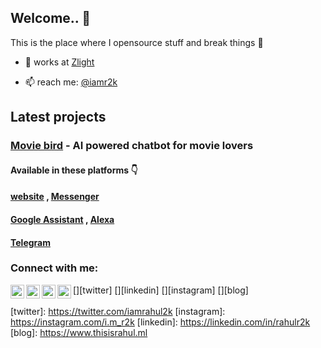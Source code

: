 ## Welcome..  👋
This is the place where I opensource stuff and break things :rofl:

- 🔭 works at [Zlight](https://www.zlight.in)

- 📫 reach me: [@iamr2k](https://twitter.com/iamrahulr2k)



## Latest projects

### [Movie bird](https://www.messenger.com/t/themoviebird) - AI powered chatbot for movie lovers
#### Available in these platforms 👇
#### [website](https://moviebird.herokuapp.com) , [Messenger](https://www.messenger.com/t/themoviebird)
#### [Google Assistant](https://assistant.google.com/services/a/uid/000000c35b787294?hl=en) , [Alexa](https://alexa.amazon.com/)
#### [Telegram](https://t.me/The_Movie_bird_bot)



### Connect with me:

[<img align="left" alt="iamr2k | Twitter" width="22px" src="https://cdn.jsdelivr.net/npm/simple-icons@v3/icons/twitter.svg" />][twitter]
[<img align="left" alt="iamr2k | LinkedIn" width="22px" src="https://cdn.jsdelivr.net/npm/simple-icons@v3/icons/linkedin.svg" />][linkedin]
[<img align="left" alt="iamr2k | Instagram" width="22px" src="https://cdn.jsdelivr.net/npm/simple-icons@v3/icons/instagram.svg" />][instagram]
[<img align="left" alt="iamr2k | Blog" width="22px" src="https://cdn.jsdelivr.net/npm/simple-icons@3.4.0/icons/blogger.svg" />][blog]
<br />
<br>
[twitter]: https://twitter.com/iamrahul2k
[instagram]: https://instagram.com/i.m_r2k
[linkedin]: https://linkedin.com/in/rahulr2k
[blog]: https://www.thisisrahul.ml
